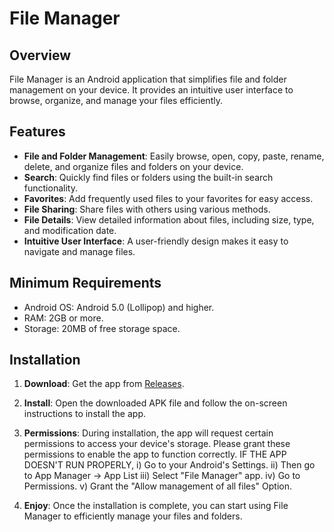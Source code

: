 # File Manager

## Overview

File Manager is an Android application that simplifies file and folder management on your device. It provides an intuitive user interface to browse, organize, and manage your files efficiently.

## Features

- **File and Folder Management**: Easily browse, open, copy, paste, rename, delete, and organize files and folders on your device.
- **Search**: Quickly find files or folders using the built-in search functionality.
- **Favorites**: Add frequently used files to your favorites for easy access.
- **File Sharing**: Share files with others using various methods.
- **File Details**: View detailed information about files, including size, type, and modification date.
- **Intuitive User Interface**: A user-friendly design makes it easy to navigate and manage files.

## Minimum Requirements

- Android OS: Android 5.0 (Lollipop) and higher.
- RAM: 2GB or more.
- Storage: 20MB of free storage space.

## Installation

1. **Download**: Get the app from [Releases](https://github.com/Ho9pe/File_Manager/releases).

2. **Install**: Open the downloaded APK file and follow the on-screen instructions to install the app. 

3. **Permissions**: During installation, the app will request certain permissions to access your device's storage. Please grant these permissions to enable the app to function correctly.
   IF THE APP DOESN'T RUN PROPERLY,
     i) Go to your Android's Settings.
     ii) Then go to App Manager -> App List
     iii) Select "File Manager" app.
     iv) Go to Permissions.
     v) Grant the "Allow management of all files" Option.

4. **Enjoy**: Once the installation is complete, you can start using File Manager to efficiently manage your files and folders.

